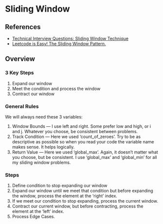 # Sliding Window

## References

- [Technical Interview Questions: Sliding Window Technique](https://exceptionly.com/2021/08/17/technical-interview-questions-sliding-window-technique/)
- [Leetcode is Easy! The Sliding Window Pattern.](https://medium.com/@timpark0807/leetcode-is-easy-sliding-window-c44c11cc33e1)

## Overview

### 3 Key Steps

1. Expand our window
2. Meet the condition and process the window
3. Contract our window

### General Rules

We will always need these 3 variables:

1. Window Bounds — I use left and right. Some prefer low and high, or i and j. Whatever you choose, be consistent between problems.
2. Track Condition — Here we used ‘count_of_zeroes’. Try to be as descriptive as possible so when you read your code the variable name makes sense. It helps logically.
3. Return Value — Here we used ‘global_max’. Again, it doesn’t matter what you choose, but be consistent. I use ‘global_max’ and ‘global_min’ for all my sliding window problems.

### Steps

1. Define condition to stop expanding our window
2. Expand our window until we meet that condition but before expanding the window, process the element at the ‘right’ index.
3. If we meet our condition to stop expanding, process the current window.
4. Contract our current window, but before contracting, process the element at the ‘left’ index.
5. Process Edge Cases.
